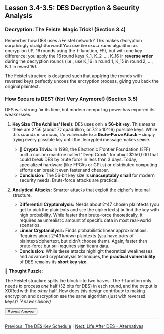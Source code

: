 ## Lesson 3.4-3.5: DES Decryption & Security Analysis

### Decryption: The Feistel Magic Trick! (Section 3.4)

Remember how DES uses a Feistel network? This makes decryption surprisingly straightforward! You use the *exact same* algorithm as encryption (IP, 16 rounds using the `f`-function, FP), but with one key difference: you apply the 16 round keys K_1, K_2, ..., K_16 in **reverse order** during the decryption rounds (i.e., use K_16 in round 1, K_15 in round 2, ..., K_1 in round 16).

The Feistel structure is designed such that applying the rounds with reversed keys perfectly undoes the encryption process, giving you back the original plaintext.

### How Secure is DES? (Not Very Anymore!) (Section 3.5)

DES was strong for its time, but modern computing power has exposed its weaknesses.

1.  **Key Size (The Achilles' Heel):** DES uses only a **56-bit key**. This means there are 2^56 (about 72 quadrillion, or 7.2 x 10^16) possible keys. While this sounds enormous, it's vulnerable to a **Brute-Force Attack** – simply trying every possible key until the decrypted message makes sense.
    *   📜 **Crypto Trivia:** In 1998, the Electronic Frontier Foundation (EFF) built a custom machine called "Deep Crack" for about \$250,000 that could break DES by brute force in less than 3 days. Today, specialized hardware (like FPGAs or GPUs) or distributed computing efforts can break it even faster and cheaper.
    *   **Conclusion:** The 56-bit key size is **unacceptably small** for modern security needs. Brute-force attacks are practical.

2.  **Analytical Attacks:** Smarter attacks that exploit the cipher's internal structure.
    *   **Differential Cryptanalysis:** Needs about 2^47 chosen plaintexts (you get to pick the plaintexts and see the ciphertexts) to find the key with high probability. While faster than brute-force theoretically, it requires an unrealistic amount of specific data in most real-world scenarios.
    *   **Linear Cryptanalysis:** Finds probabilistic linear approximations. Requires about 2^43 *known* plaintexts (you have pairs of plaintext/ciphertext, but didn't choose them). Again, faster than brute-force but still requires significant data.
    *   **Conclusion:** While these attacks highlight theoretical weaknesses and advanced cryptanalysis techniques, the **practical vulnerability** of DES remains its **short key size**.

**🤔 Thought Puzzle:**

The Feistel structure splits the block into two halves. The `f`-function only needs to process *one* half (32 bits for DES) in each round, and the output is XORed with the *other* half. How does this design contribute to making encryption and decryption use the same algorithm (just with reversed keys)?
*(Answer below)*

<button onclick="revealAnswer('feistelDecryptAnswer', this)">Reveal Answer</button>
<span id="feistelDecryptAnswer" style="display: none;">
*(Hint: Consider one round. Encryption: `L_{i+1} = R_i`, `R_{i+1} = L_i ⊕ f(R_i, K_i)`. To reverse this using `K_i`, you need `L_i` and `R_i`. You know `L_{i+1} (=R_i)`. You can calculate `f(R_i, K_i) = f(L_{i+1}, K_i)`. Then, you can find `L_i` by calculating `R_{i+1} ⊕ f(L_{i+1}, K_i)`. Since XORing with the same value cancels out: `(L_i ⊕ f(R_i, K_i)) ⊕ f(R_i, K_i) = L_i`. The swap is easily reversed. Applying this logic over all rounds with keys in reverse order undoes the encryption.)*
</span>

---

[Previous: The DES Key Schedule](ch03_keyschedule.html) | [Next: Life After DES - Alternatives](ch03_alternatives.html)

<script src="../scripts/main.js"></script> <!-- Include shared revealAnswer function --> 